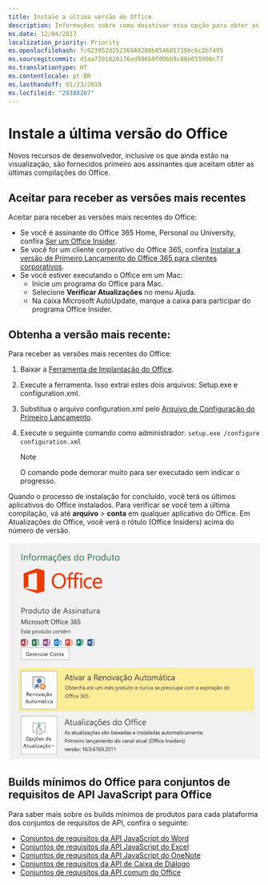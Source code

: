 ```yaml
---
title: Instale a última versão do Office
description: Informações sobre como desativar essa opção para obter as versões mais recentes do Office.
ms.date: 12/04/2017
localization_priority: Priority
ms.openlocfilehash: fc023952d25236949208b854685710bc6c2bf495
ms.sourcegitcommit: d1aa7201820176ed986b9f00bb9c88e055906c77
ms.translationtype: HT
ms.contentlocale: pt-BR
ms.lasthandoff: 01/23/2019
ms.locfileid: "29388287"
---
```

# <a name="install-the-latest-version-of-office"></a>Instale a última versão do Office

Novos recursos de desenvolvedor, inclusive os que ainda estão na visualização, são fornecidos primeiro aos assinantes que aceitam obter as últimas compilações do Office. 

## <a name="opt-in-to-getting-the-latest-builds"></a>Aceitar para receber as versões mais recentes

Aceitar para receber as versões mais recentes do Office: 

- Se você é assinante do Office 365 Home, Personal ou University, confira [Ser um Office Insider](https://products.office.com/office-insider).
- Se você for um cliente corporativo do Office 365, confira [Instalar a versão de Primeiro Lançamento do Office 365 para clientes corporativos](https://support.office.com/article/Install-the-First-Release-build-for-Office-365-for-business-customers-4dd8ba40-73c0-4468-b778-c7b744d03ead).
- Se você estiver executando o Office em um Mac:
    - Inicie um programa do Office para Mac.
    - Selecione **Verificar Atualizações** no menu Ajuda.
    - Na caixa Microsoft AutoUpdate, marque a caixa para participar do programa Office Insider. 

## <a name="get-the-latest-build"></a>Obtenha a versão mais recente:

Para receber as versões mais recentes do Office: 

1. Baixar a [Ferramenta de Implantação do Office](https://www.microsoft.com/download/details.aspx?id=49117). 
2. Execute a ferramenta. Isso extrai estes dois arquivos: Setup.exe e configuration.xml.
3. Substitua o arquivo configuration.xml pelo [Arquivo de Configuração do Primeiro Lançamento](https://raw.githubusercontent.com/OfficeDev/Office-Add-in-Commands-Samples/master/Tools/FirstReleaseConfig/configuration.xml).
4. Execute o seguinte comando como administrador: `setup.exe /configure configuration.xml` 

    > [!NOTE]
    > O comando pode demorar muito para ser executado sem indicar o progresso.

Quando o processo de instalação for concluído, você terá os últimos aplicativos do Office instalados. Para verificar se você tem a última compilação, vá até **arquivo** > **conta** em qualquer aplicativo do Office. Em Atualizações do Office, você verá o rótulo (Office Insiders) acima do número de versão.

![Uma captura de tela que mostra informações do produto com o rótulo Office Insiders](../images/office-insiders.png)

## <a name="minimum-office-builds-for-office-javascript-api-requirement-sets"></a>Builds mínimos do Office para conjuntos de requisitos de API JavaScript para Office

Para saber mais sobre os builds mínimos de produtos para cada plataforma dos conjuntos de requisitos de API, confira o seguinte:

- [Conjuntos de requisitos da API JavaScript do Word](https://docs.microsoft.com/office/dev/add-ins/reference/requirement-sets/word-api-requirement-sets)
- [Conjuntos de requisitos da API JavaScript do Excel](https://docs.microsoft.com/office/dev/add-ins/reference/requirement-sets/excel-api-requirement-sets)
- [Conjuntos de requisitos da API JavaScript do OneNote](https://docs.microsoft.com/office/dev/add-ins/reference/requirement-sets/onenote-api-requirement-sets)
- [Conjuntos de requisitos da API de Caixa de Diálogo](https://docs.microsoft.com/office/dev/add-ins/reference/requirement-sets/dialog-api-requirement-sets)
- [Conjuntos de requisitos da API comum do Office](https://docs.microsoft.com/office/dev/add-ins/reference/requirement-sets/office-add-in-requirement-sets)
